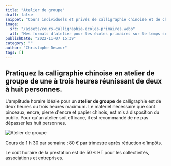 ```yaml
---
title: "Atelier de groupe"
draft: false
snippet: "Cours individuels et privés de calligraphie chinoise et de chinois."
image:
  src: "/assets/cours-calligraphie-ecoles-primaires.webp"
  alt: "Mes formats d'atelier pour les écoles primaires sur le temps scolaire"
publishDate: "2022-11-07 15:39"
category: ""
author: "Christophe Desmur"
tags: []
---
```


## Pratiquez la calligraphie chinoise en **atelier de groupe** de une à trois heures réunissant de deux à huit personnes.

L'amplitude horaire idéale pour un **atelier de groupe** de calligraphie est de deux heures ou trois heures maximum. Le matériel nécessaire que sont pinceaux, encre, pierre d'encre et papier chinois, est mis à disposition du public. Pour qu'un atelier soit efficace, il est recommandé de ne pas dépasser les huit personnes.

![Atelier de groupe](/assets/atelier-de-groupe-calligraphie-lyon.webp)

Cours de 1 h 30 par semaine : 80 € par trimestre après réduction d'impôts.

Le coût horaire de la prestation est de 50 € HT pour les collectivités, associations et entreprises.
